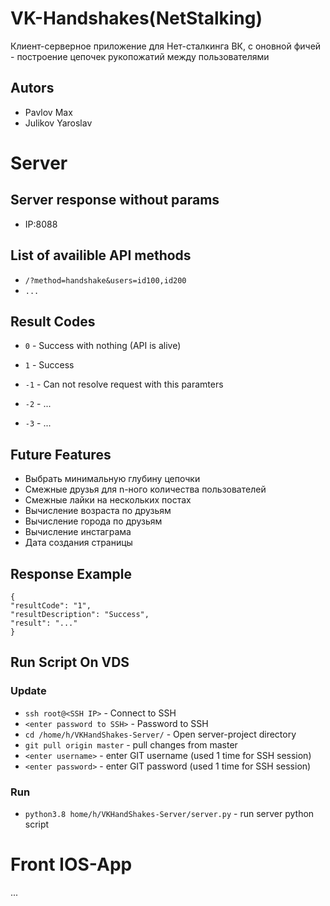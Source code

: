 # VK-Handshakes(NetStalking)
Клиент-серверное приложение для Нет-сталкинга ВК, с оновной фичей - построение цепочек рукопожатий между пользователями

## Autors 
- Pavlov Max
- Julikov Yaroslav

# Server

## Server response without params
- IP:8088

## List of availible API methods

- `/?method=handshake&users=id100,id200`
- `...`

## Result Codes
- `0` - Success with nothing (API is alive)
- `1` - Success

- `-1` - Can not resolve request with this paramters
- `-2` - ...
- `-3` - ...

## Future Features

- Выбрать минимальную глубину цепочки
- Смежные друзья для n-ного количества пользователей
- Смежные лайки на нескольких постах
- Вычисление возраста по друзьям
- Вычисление города по друзьям
- Вычисление инстаграма
- Дата создания страницы

## Response Example
```
{
"resultCode": "1",
"resultDescription": "Success",
"result": "..."
}
```


## Run Script On VDS
### Update
- `ssh root@<SSH IP>` - Connect to SSH
- `<enter password to SSH>` - Password to SSH
- `cd /home/h/VKHandShakes-Server/` - Open server-project directory
- `git pull origin master` - pull changes from master
- `<enter username>` - enter GIT username (used 1 time for SSH session)
- `<enter password>` - enter GIT password (used 1 time for SSH session)

### Run
- `python3.8 home/h/VKHandShakes-Server/server.py` - run server python script

# Front IOS-App
...
